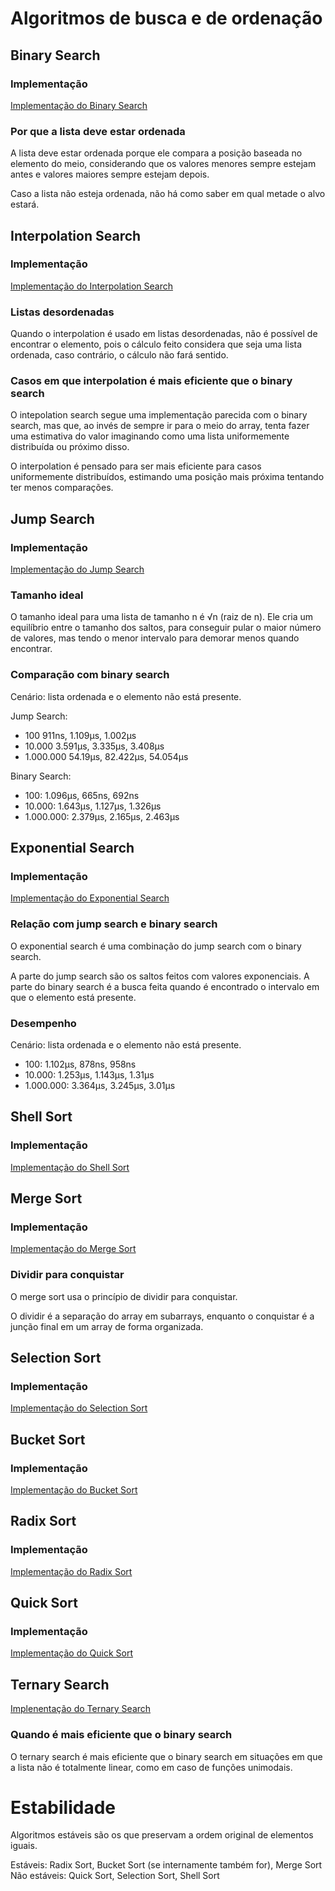 # Algoritmos de busca e de ordenação

## Binary Search

### Implementação

[Implementação do Binary Search](./internal/search/binarySearch/binary.go)

### Por que a lista deve estar ordenada

A lista deve estar ordenada porque ele compara a posição baseada no elemento do meio, considerando que os valores menores sempre estejam antes e valores maiores sempre estejam depois.

Caso a lista não esteja ordenada, não há como saber em qual metade o alvo estará.

## Interpolation Search

### Implementação

[Implementação do Interpolation Search](./internal/search/interpolationSearch/interpolation.go)

### Listas desordenadas

Quando o interpolation é usado em listas desordenadas, não é possível de encontrar o elemento, pois o cálculo feito considera que seja uma lista ordenada, caso contrário, o cálculo não fará sentido.

### Casos em que interpolation é mais eficiente que o binary search

O intepolation search segue uma implementação parecida com o binary search, mas que, ao invés de sempre ir para o meio do array, tenta fazer uma estimativa do valor imaginando como uma lista uniformemente distribuída ou próximo disso.

O interpolation é pensado para ser mais eficiente para casos uniformemente distribuídos, estimando uma posição mais próxima tentando ter menos comparações.

## Jump Search

### Implementação

[Implementação do Jump Search](./internal/search/jumpSearch/jump.go)

### Tamanho ideal

O tamanho ideal para uma lista de tamanho n é √n (raiz de n). Ele cria um equilíbrio entre o tamanho dos saltos, para conseguir pular o maior número de valores, mas tendo o menor intervalo para demorar menos quando encontrar.

### Comparação com binary search

Cenário: lista ordenada e o elemento não está presente.

Jump Search:
* 100
    911ns, 1.109µs, 1.002µs
* 10.000
    3.591µs, 3.335µs, 3.408µs
* 1.000.000
    54.19µs, 82.422µs, 54.054µs

Binary Search:
* 100: 
    1.096µs, 665ns, 692ns
* 10.000:
    1.643µs, 1.127µs, 1.326µs
* 1.000.000:
    2.379µs, 2.165µs, 2.463µs

## Exponential Search

### Implementação

[Implementação do Exponential Search](./internal/search/exponentialSearch/exponential.go)

### Relação com jump search e binary search

O exponential search é uma combinação do jump search com o binary search.

A parte do jump search são os saltos feitos com valores exponenciais. A parte do binary search é a busca feita quando é encontrado o intervalo em que o elemento está presente.

### Desempenho

Cenário: lista ordenada e o elemento não está presente.

* 100:
    1.102µs, 878ns, 958ns
* 10.000:
    1.253µs, 1.143µs, 1.31µs
* 1.000.000:
    3.364µs, 3.245µs, 3.01µs

## Shell Sort

### Implementação

[Implementação do Shell Sort](./internal/sort/shellSort/shell.go)

## Merge Sort

### Implementação

[Implementação do Merge Sort](./internal/sort/mergeSort/merge.go)

### Dividir para conquistar

O merge sort usa o princípio de dividir para conquistar.

O dividir é a separação do array em subarrays, enquanto o conquistar é a junção final em um array de forma organizada.

## Selection Sort

### Implementação

[Implementação do Selection Sort](./internal/sort/selectionSort/selection.go)

## Bucket Sort

### Implementação

[Implementação do Bucket Sort](./internal/sort/bucketSort/bucket.go)

## Radix Sort

### Implementação

[Implementação do Radix Sort](./internal/sort/radixSort/radix.go)

## Quick Sort

### Implementação

[Implementação do Quick Sort](./internal/sort/quickSort/quick.go)

## Ternary Search

[Implenentação do Ternary Search](./internal/search/ternarySearch/ternary.go)

### Quando é mais eficiente que o binary search

O ternary search é mais eficiente que o binary search em situações em que a lista não é totalmente linear, como em caso de funções unimodais.

# Estabilidade

Algoritmos estáveis são os que preservam a ordem original de elementos iguais.

Estáveis: Radix Sort, Bucket Sort (se internamente também for), Merge Sort
Não estáveis: Quick Sort, Selection Sort, Shell Sort